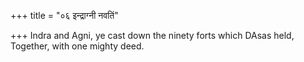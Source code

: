 +++
title = "०६ इन्द्राग्नी नवतिं"

+++
Indra and Agni, ye cast down the ninety forts which DAsas held,  
     Together, with one mighty deed.